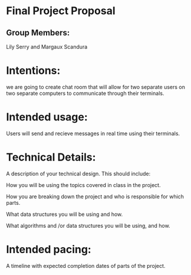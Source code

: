 # Final Project Proposal

## Group Members:

Lily Serry and Margaux Scandura
       
# Intentions:

we are going to create chat room that will allow for two separate users on two separate computers to communicate through their terminals.
    
# Intended usage:

Users will send and recieve messages in real time using their terminals.

# Technical Details:

A description of your technical design. This should include:
   
How you will be using the topics covered in class in the project.
     
How you are breaking down the project and who is responsible for which parts.
  
What data structures you will be using and how.
     
What algorithms and /or data structures you will be using, and how.
    
# Intended pacing:

A timeline with expected completion dates of parts of the project.
